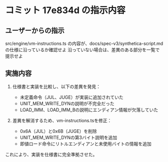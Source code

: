 # コミット 17e834d の指示内容

## ユーザーからの指示

src/engine/vm-instructions.ts の内容が、docs/spec-v3/synthetica-script.md の仕様に沿っているか確認せよ
沿っていない場合は、差異のある部分を一覧で提示せよ

## 実施内容

1. 仕様書と実装を比較し、以下の差異を発見：
   - 未定義命令（JUL、JUGE）が実装に追加されていた
   - UNIT_MEM_WRITE_DYNの説明が不完全だった
   - LOAD_IMM、LOAD_IMM_Bの説明にエンディアン情報が欠落していた

2. 差異を解消するため、vm-instructions.tsを修正：
   - 0x6A（JUL）と0x6B（JUGE）を削除
   - UNIT_MEM_WRITE_DYNの第3バイト説明を追加
   - 即値ロード命令にリトルエンディアンと未使用バイトの情報を追加

これにより、実装を仕様書に完全準拠させた。